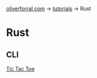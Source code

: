 [oliverforral.com](../..) -> [tutorials](..) -> Rust

# Rust

## CLI

[Tic Tac Toe](cli/tic-tac-toe)
